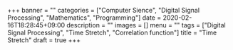+++
banner = ""
categories = ["Computer Sience", "Digital Signal Processing", "Mathematics", "Programming"]
date = 2020-02-16T18:28:45+09:00
description = ""
images = []
menu = ""
tags = ["Digital Signal Processing", "Time Stretch", "Correlation function"]
title = "Time Stretch"
draft = true
+++

